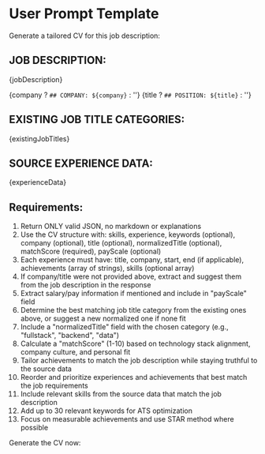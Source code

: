 # User Prompt Template

Generate a tailored CV for this job description:

## JOB DESCRIPTION:
{jobDescription}

{company ? `## COMPANY: ${company}` : ''}
{title ? `## POSITION: ${title}` : ''}

## EXISTING JOB TITLE CATEGORIES:
{existingJobTitles}

## SOURCE EXPERIENCE DATA:
{experienceData}

## Requirements:
1. Return ONLY valid JSON, no markdown or explanations
2. Use the CV structure with: skills, experience, keywords (optional), company (optional), title (optional), normalizedTitle (optional), matchScore (required), payScale (optional)
3. Each experience must have: title, company, start, end (if applicable), achievements (array of strings), skills (optional array)
4. If company/title were not provided above, extract and suggest them from the job description in the response
5. Extract salary/pay information if mentioned and include in "payScale" field
6. Determine the best matching job title category from the existing ones above, or suggest a new normalized one if none fit
7. Include a "normalizedTitle" field with the chosen category (e.g., "fullstack", "backend", "data")
8. Calculate a "matchScore" (1-10) based on technology stack alignment, company culture, and personal fit
9. Tailor achievements to match the job description while staying truthful to the source data
10. Reorder and prioritize experiences and achievements that best match the job requirements
11. Include relevant skills from the source data that match the job description
12. Add up to 30 relevant keywords for ATS optimization
13. Focus on measurable achievements and use STAR method where possible

Generate the CV now:
